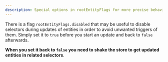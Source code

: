 ```yaml
---
description: Special options in rootEntityFlags for more precise behavior
---
```


There is a flag `rootEntityFlags.disabled` that may be useful to disable selectors during updates of entities
in order to avoid unwanted triggers of them.
Simply set it to `true` before you start an update and back to `false` afterwards.

**When you set it back to `false` you need to shake the store to get updated entities in related selectors**.
